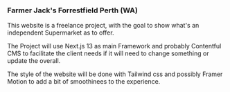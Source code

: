 ### Farmer Jack's Forrestfield Perth (WA)

This website is a freelance project, with the goal to show what's an independent Supermarket as to offer.

The Project will use Next.js 13 as main Framework and probably Contentful CMS to facilitate the client needs if it will need to change something or update the overall.

The style of the website will be done with Tailwind css and possibly Framer Motion to add a bit of smoothinees to the experience.
